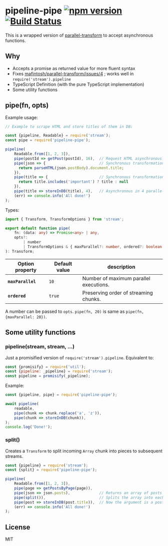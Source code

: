 # pipeline-pipe [![npm version](https://badge.fury.io/js/pipeline-pipe.svg)](https://badge.fury.io/js/pipeline-pipe) [![Build Status](https://travis-ci.org/piglovesyou/pipeline-pipe.svg?branch=master)](https://travis-ci.org/piglovesyou/pipeline-pipe)

This is a wrapped version of [parallel-transform](https://github.com/mafintosh/parallel-transform) to accept asynchronous functions.

## Why

* Accepts a promise as returned value for more fluent syntax
* Fixes [mafintosh/parallel-transform/issues/4](https://github.com/mafintosh/parallel-transform/issues/4) ; works well in `require('stream').pipeline`
* TypeScript Definition (with the pure TypeScript implementation)
* Some utility functions

## pipe(fn, opts)

Example usage:
 
```js
// Example to scrape HTML and store titles of them in DB:

const {pipeline, Readable} = require('stream');
const pipe = require('pipeline-pipe');

pipeline(
    Readable.from([1, 2, 3]),
    pipe(postId => getPost(postId), 16),  // Request HTML asynchronously in 16 parallel
    pipe(json => {                        // Synchronous transformation as Array.prototype.map
      return parseHTML(json.postBody).document.title;
    }),
    pipe(title => {                       // Synchronous transformation as Array.prototype.filter
      return title.includes('important') ? title : null
    }),  
    pipe(title => storeInDB(title), 4),   // Asynchronous in 4 parallel
    (err) => console.info('All done!')
);
```

Types:

```typescript
import { Transform, TransformOptions } from 'stream';

export default function pipe(
    fn: (data: any) => Promise<any> | any,
    opts?:
        | number
        | TransformOptions & { maxParallel?: number, ordered?: boolean }
): Transform;
 ```

| Option property | Default value | description |
| --- | --- | --- |
| **`maxParallel`**  | `10` | Number of maximum parallel executions. |
| **`ordered`**      | `true` | Preserving order of streaming chunks. |

A number can be passed to `opts`. `pipe(fn, 20)` is same as `pipe(fn, {maxParallel: 20})`.

## Some utility functions

### pipeline(stream, stream, ...)
 
Just a promisified version of `require('stream').pipeline`. Equivalent to:

```js
const {promisify} = require('util');
const {pipeline: _pipeline} = require('stream');
const pipeline = promisify(_pipeline);
```

Example:

```js
const {pipeline, pipe} = require('pipeline-pipe');

await pipeline(
    readable,
    pipe(chunk => chunk.replace('a', 'z')),
    pipe(chunk => storeInDB(chunk)),
);
console.log('Done!');
``` 

### split()

Creates a `Transform` to split incoming `Array` chunk into pieces to subsequent streams.

```js
const {pipeline} = require('stream');
const {split} = require('pipeline-pipe');

pipeline(
    Readable.from([1, 2, 3]),
    pipe(page => getPostsByPage(page)),
    pipe(json => json.posts),             // Returns an array of posts
    pipe(split()),                        // Splits the array into each posts
    pipe(post => storeInDB(post.title)),  // Now the argument is a post
    (err) => console.info('All done!')
);
```

## License

MIT
